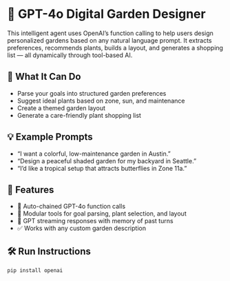 
# 🌿 GPT-4o Digital Garden Designer

This intelligent agent uses OpenAI’s function calling to help users design personalized gardens based on any natural language prompt. It extracts preferences, recommends plants, builds a layout, and generates a shopping list — all dynamically through tool-based AI.

## 🧠 What It Can Do
- Parse your goals into structured garden preferences
- Suggest ideal plants based on zone, sun, and maintenance
- Create a themed garden layout
- Generate a care-friendly plant shopping list

## 💡 Example Prompts
- “I want a colorful, low-maintenance garden in Austin.”
- “Design a peaceful shaded garden for my backyard in Seattle.”
- “I’d like a tropical setup that attracts butterflies in Zone 11a.”

## 🚀 Features
- 🔧 Auto-chained GPT-4o function calls
- 🧱 Modular tools for goal parsing, plant selection, and layout
- 💬 GPT streaming responses with memory of past turns
- ✅ Works with any custom garden description

## 🛠️ Run Instructions
```bash
pip install openai 
